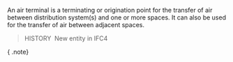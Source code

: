An air terminal is a terminating or origination point for the transfer of air between distribution system(s) and one or more spaces. It can also be used for the transfer of air between adjacent spaces.

> HISTORY&nbsp; New entity in IFC4

{ .note}
>